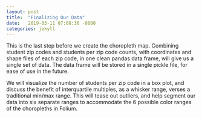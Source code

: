 ```yaml
---
layout: post
title:  "Finalizing Our Data"
date:   2019-03-11 07:08:36 -0800
categories: jekyll
---
```

This is the last step before we create the choropleth map. Combining student zip codes and students per zip code counts, with coordinates and shape files of each zip code, in one clean pandas data frame, will give us a single set of data.  The data frame will be stored in a single pickle file, for ease of use in the future.  

We will visualize the number of students per zip code in a box plot, and discuss the benefit of interquartile multiples, as a whisker range, verses a traditional min/max range.  This will tease out outliers, and help segment our data into six separate ranges to accommodate the 6 possible color ranges of the choropleths in Folium.

